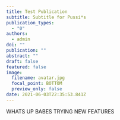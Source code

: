 ```yaml
---
title: Test Publication
subtitle: Subtitle for Pussi*s
publication_types:
  - "0"
authors:
  - admin
doi: ""
publication: ""
abstract: ""
draft: false
featured: false
image:
  filename: avatar.jpg
  focal_point: BOTTOM
  preview_only: false
date: 2021-06-03T22:35:53.841Z
---
```

WHATS UP BABES TRYING NEW FEATURES